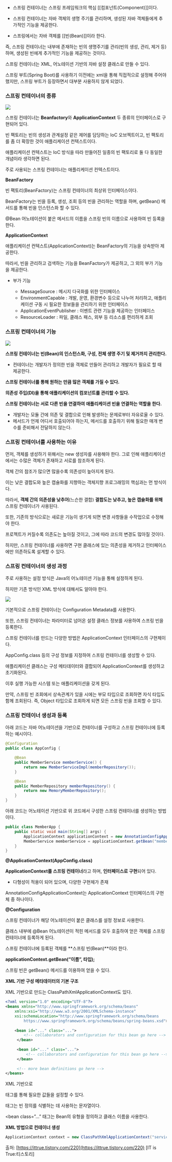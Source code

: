 - 스프링 컨테이너는 스프링 프레임워크의 핵심 [[컴포넌트(Component)]]이다.

- 스프링 컨테이너는 자바 객체의 생명 주기를 관리하며, 생성된 자바 객체들에게 추가적인 기능을 제공한다.

- 스프링에서는 자바 객체를 [[빈(Bean)]]이라 한다.

즉, 스프링 컨테이너는 내부에 존재하는 빈의 생명주기를 관리(빈의 생성, 관리, 제거 등)하며, 생성된 빈에게 추가적인 기능을 제공하는 것이다.

스프링 컨테이너는 XML, 어노테이션 기반의 자바 설정 클래스로 만들 수 있다.

스프링 부트(Spring Boot)를 사용하기 이전에는 xml을 통해 직접적으로 설정해 주어야 했지만, 스프링 부트가 등장하면서 대부분 사용하지 않게 되었다.

### **스프링 컨테이너의 종류**

![](https://blog.kakaocdn.net/dn/03Xeq/btrPIRfF4Sy/lJtbgmV5bGfRaiOQYxaoxk/img.png)

스프링 컨테이너는 **Beanfactory**와 **ApplicationContext** 두 종류의 인터페이스로 구현되어 있다.

빈 팩토리는 빈의 생성과 관계설정 같은 제어를 담당하는 IoC 오브젝트이고, 빈 팩토리를 좀 더 확장한 것이 애플리케이션 컨텍스트이다.

애플리케이션 컨텍스트는 IoC 방식을 따라 만들어진 일종의 빈 팩토리로 둘 다 동일한 개념이라 생각하면 된다.

주로 사용되는 스프링 컨테이너는 애플리케이션 컨텍스트이다.

**BeanFactory**

빈 팩토리(BeanFactory)는 스프링 컨테이너의 최상위 인터페이스이다.

BeanFactory는 빈을 등록, 생성, 조회 등의 빈을 관리하는 역할을 하며, getBean() 메서드를 통해 빈을 인스턴스화 할 수 있다.

@Bean 어노테이션이 붙은 메서드의 이름을 스프링 빈의 이름으로 사용하여 빈 등록을 한다.

**ApplicationContext**

애플리케이션 컨텍스트(ApplicationContext)는 BeanFactory의 기능을 상속받아 제공한다.

따라서, 빈을 관리하고 검색하는 기능을 BeanFactory가 제공하고, 그 외의 부가 기능을 제공한다.

- 부가 기능
    
    - MessageSource : 메시지 다국화를 위한 인터페이스
    - EnvironmentCapable : 개발, 운영, 환경변수 등으로 나누어 처리하고, 애플리케이션 구동 시 필요한 정보들을 관리하기 위한 인터페이스
    - ApplicationEventPublisher : 이벤트 관련 기능을 제공하는 인터페이스
    - ResourceLoader : 파일, 클래스 패스, 외부 등 리소스를 편리하게 조회
    

### **스프링 컨테이너의 기능**

![](https://blog.kakaocdn.net/dn/b207Em/btrPID23hJc/CF3PKuqZvBVAkpbLu3i8yK/img.png)

**스프링 컨테이너는 빈(Bean)의 인스턴스화, 구성, 전체 생명 주기 및 제거까지 관리한다.**

- 컨테이너는 개발자가 정의한 빈을 객체로 만들어 관리하고 개발자가 필요로 할 때 제공한다.

**스프링 컨테이너를 통해 원하는 만큼 많은 객체를 가질 수 있다.**

**의존성 주입(DI)을 통해 애플리케이션의 컴포넌트를 관리할 수 있다.**

**스프링 컨테이너는 서로 다른 빈을 연결하여 애플리케이션 빈을 연결하는 역할을 한다.**

- 개발자는 모듈 간에 의존 및 결합으로 인해 발생하는 문제로부터 자유로울 수 있다.
- 메서드가 언제 어디서 호출되어야 하는지, 메서드를 호출하기 위해 필요한 매개 변수를 준비해서 전달하지 않는다.

### **스프링 컨테이너를 사용하는 이유**

먼저, 객체를 생성하기 위해서는 new 생성자를 사용해야 한다. 그로 인해 애플리케이션에서는 수많은 객체가 존재하고 서로를 참조하게 된다.

객체 간의 참조가 많으면 많을수록 의존성이 높아지게 된다.

이는 낮은 결합도와 높은 캡슐화를 지향하는 객체지향 프로그래밍의 핵심과는 먼 방식이다.

따라서, **객체 간의 의존성을 낮추어**(느슨한 결합) **결합도는 낮추고, 높은 캡슐화를 위해** 스프링 컨테이너가 사용된다.

또한, 기존의 방식으로는 새로운 기능이 생기게 되면 변경 사항들을 수작업으로 수정해야 한다.

프로젝트가 커질수록 의존도는 높아질 것이고, 그에 따라 코드의 변경도 많아질 것이다.

하지만, 스프링 컨테이너를 사용하면 구현 클래스에 있는 의존성을 제거하고 인터페이스에만 의존하도록 설계할 수 있다.

### **스프링 컨테이너의 생성 과정**

주로 사용하는 설정 방식은 Java의 어노테이션 기능을 통해 설정하게 된다.

하지만 기존 방식인 XML 방식에 대해서도 알아야 한다.

![](https://blog.kakaocdn.net/dn/YstVd/btrPIRNtwTK/KRFHN6m7k2lXRxKts3g981/img.png)

기본적으로 스프링 컨테이너는 Configuration Metadata를 사용한다.

또한, 스프링 컨테이너는 파라미터로 넘어온 설정 클래스 정보를 사용하여 스프링 빈을 등록한다.

스프링 컨테이너를 만드는 다양한 방법은 ApplicationContext 인터페이스의 구현체이다.

AppConfig.class 등의 구성 정보를 지정하여 스프링 컨테이너를 생성할 수 있다.

애플리케이션 클래스는 구성 메타데이터와 결합되어 ApplicationContext를 생성하고 초기화된다.

이후 실행 가능한 시스템 또는 애플리케이션을 갖게 된다.

만약, 스프링 빈 조회에서 상속관계가 있을 시에는 부모 타입으로 조회하면 자식 타입도 함께 조회된다. 즉, Object 타입으로 조회하게 되면 모든 스프링 빈을 조회할 수 있다.

### **스프링 컨테이너 생성과 등록**

아래 코드는 자바 어노테이션을 기반으로 컨테이너를 구성하고 스프링 컨테이너에 등록하는 예시이다.

```java
@Configuration
public class AppConfig {

    @Bean
    public MemberService memberService() {
        return new MemberServiceImpl(memberRepository());
    }

    @Bean
    public MemberRepository memberRepository() {
        return new MemoryMemberRepository();
    }
}
```

아래 코드는 어노테이션 기반으로 위 코드에서 구성한 스프링 컨테이너를 생성하는 방법이다.

```java
public class MemberApp {
    public static void main(String[] args) {
        ApplicationContext applicationContext = new AnnotationConfigApplicationContext(AppConfig.class);
        MemberService memberService = applicationContext.getBean("memberService", MemberService.class)
    }
}
```

**@ApplicationContext(AppConfig.class)**

**ApplicationContext를 스프링 컨테이너**라고 하며, **인터페이스로 구현**되어 있다.

- 다형성이 적용이 되어 있으며, 다양한 구현체가 존재

AnnotationConfigApplicationContext는 ApplicationContext 인터페이스의 구현체 중 하나이다.

**@Configuration**

스프링 컨테이너가 해당 어노테이션이 붙은 클래스를 설정 정보로 사용한다.

클래스 내부에 @Bean 어노테이션이 적힌 메서드를 모두 호출하여 얻은 객체를 스프링 컨테이너에 등록하게 된다.

스프링 컨테이너에 등록된 객체를 **스프링 빈(Bean)**이라 한다.

**applicationContext.getBean(”이름”, 타입);**

스프링 빈은 getBean() 메서드를 이용하여 얻을 수 있다.

**XML 기반 구성 메타데이터의 기본 구조**

XML 기반으로 만드는 ClassPathXmlApplicationContext도 있다.

```xml
<?xml version="1.0" encoding="UTF-8"?>
<beans xmlns="http://www.springframework.org/schema/beans"
    xmlns:xsi="http://www.w3.org/2001/XMLSchema-instance"
    xsi:schemaLocation="http://www.springframework.org/schema/beans
        https://www.springframework.org/schema/beans/spring-beans.xsd">
        
    <bean id="..." class="...">  
        <!-- collaborators and configuration for this bean go here -->
     </bean>
        
     <bean id="..." class="...">
         <!-- collaborators and configuration for this bean go here -->
     </bean>
        
     <!-- more bean definitions go here -->
</beans>
```

XML 기반으로

<beans /> 태그를 통해 필요한 값들을 설정할 수 있다.

<bean id=”…”> 태그는 빈 정의를 식별하는 데 사용하는 문자열이다.

<bean class=”…” 태그는 Bean의 유형을 정의하고 클래스 이름을 사용한다.

**XML 방법으로 컨테이너 생성**

```java
ApplicationContext context = new ClassPathXmlApplicationContext("services.xml", "daos.xml");
```

출처: [https://ittrue.tistory.com/220](https://ittrue.tistory.com/220) [IT is True:티스토리]